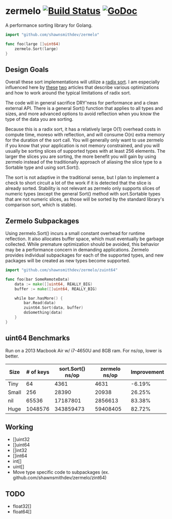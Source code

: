 zermelo [![Build Status](https://travis-ci.org/shawnsmithdev/zermelo.svg)](https://travis-ci.org/shawnsmithdev/zermelo) [![GoDoc](https://godoc.org/github.com/shawnsmithdev/zermelo?status.png)](https://godoc.org/github.com/shawnsmithdev/zermelo)
=========

A performance sorting library for Golang.

```go
import "github.com/shawnsmithdev/zermelo"

func foo(large []uint64)
    zermelo.Sort(large)
}
```

Design Goals
------------

Overall these sort implementations will utilize a [radix sort](https://en.wikipedia.org/wiki/Radix_sort "Radix Sort").
I am especially influenced here by [these](http://codercorner.com/RadixSortRevisited.htm "Radix Sort Revisited")
[two](http://stereopsis.com/radix.html "Radix Tricks") articles that describe various optimizations and how
to work around the typical limitations of radix sort.

The code will in general sacrifice DRY'ness for performance and a clean external API.  There is a general Sort() function that applies to all types and sizes, and more advanced options to avoid reflection when you know the type of the data you are sorting.

Because this is a radix sort, it has a relatively large O(1) overhead costs in compute time, moreso with reflection, and will consume O(n) extra memory for the duration of the sort call. You will generally only want to use zermelo if you know that your application is not memory constrained, and you will usually be sorting slices of supported types with at least 256 elements. The larger the slices you are sorting, the more benefit you will gain by using zermelo instead of the traditionally approach of aliasing the slice type to a Sortable type and using sort.Sort().

The sort is not adaptive in the traditional sense, but I plan to implement a check to short circuit a lot of the work if it is detected that the slice is already sorted.  Stability is not relevant as zermelo only supports slices of numeric types (except the general Sort() method with sort.Sortable types that are not numeric slices, as those will be sorted by the standard library's comparison sort, which is stable).

Zermelo Subpackages
-------------------
Using zermelo.Sort() incurs a small constant overhead for runtime reflection.  It also allocates buffer space, which must eventually be garbage collected. While premature optimization should be avoided, this behavior may be a performance concern in demanding applications. Zermelo provides individual subpackages for each of the supported types, and new packages will be created as new types become supported.

```go
import "github.com/shawnsmithdev/zermelo/zuint64"

func foo(bar SomeRemoteData)
    data := make([]uint64, REALLY_BIG)
    buffer := make([]uint64, REALLY_BIG)

    while bar.hasMore() {
        bar.Read(data)
        zuint64.Sort(data, buffer)
        doSomething(data)
    }
}
```

uint64 Benchmarks
-----------------

Run on a 2013 Macbook Air w/ i7-4650U and 8GB ram. For ns/op, lower is better.

| Size  | # of keys | sort.Sort() ns/op | zermelo ns/op |Improvement|
|-------|-----------|-------------------|---------------|-----------|
| Tiny  |64         |4361               |4631           |-6.19%     |
| Small |256        |28390              |20938          |26.25%     |
| nil   |65536      |17187801           |2856613        |83.38%     |
| Huge  |1048576    |343859473          |59408405       |82.72%     |

Working
-------

* []uint32
* []uint64
* []int32
* []int64
* int[]
* uint[]
* Move type specific code to subpackages (ex. github.com/shawnsmithdev/zermelo/zint64)

TODO
----

* float32[]
* float64[]
